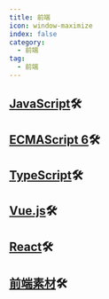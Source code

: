 ```yaml
---
title: 前端
icon: window-maximize
index: false
category:
  - 前端
tag:
  - 前端
---
```


<!-- 
::: tip

If you met a bug while using, you can open an issue [here](https://github.com/vuepress-theme-hope/vuepress-theme-hope/issues)

::: -->

## [JavaScript](javascript)🛠️

## [ECMAScript 6](es6)🛠️

## [TypeScript](typescript)🛠️

## [Vue.js](vue)🛠️

## [React](react)🛠️

## [前端素材](前端素材)🛠️
